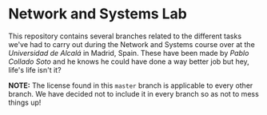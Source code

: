 # Network and Systems Lab
This repository contains several branches related to the different tasks we've had to carry out during the Network and Systems course over at the *Universidad de Alcalá* in Madrid, Spain. These have been made by *Pablo Collado Soto* and he knows he could have done a way better job but hey, life's life isn't it?

**NOTE:** The license found in this `master` branch is applicable to every other branch. We have decided not to include it in every branch so as not to mess things up!
